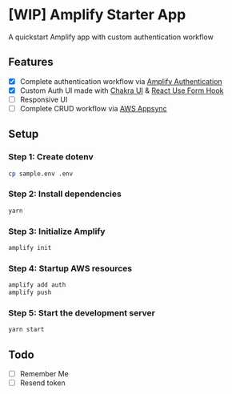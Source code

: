 # [WIP] Amplify Starter App

A quickstart Amplify app with custom authentication workflow

## Features
 - [x] Complete authentication workflow via [Amplify Authentication](https://docs.amplify.aws/lib/auth/getting-started/q/platform/js#authentication-with-amplify)
 - [x] Custom Auth UI made with [Chakra UI](https://chakra-ui.com/getting-started) & [React Use Form Hook](https://react-hook-form.com/api)
 - [ ] Responsive UI
 - [ ] Complete CRUD workflow via [AWS Appsync]()

## Setup

### Step 1: Create dotenv
```sh
cp sample.env .env
```

### Step 2: Install dependencies
```sh
yarn
```

### Step 3: Initialize Amplify
```sh
amplify init
```

### Step 4: Startup AWS resources
```sh
amplify add auth
amplify push
```

### Step 5: Start the development server
```sh
yarn start
```

## Todo

- [ ] Remember Me
- [ ] Resend token
